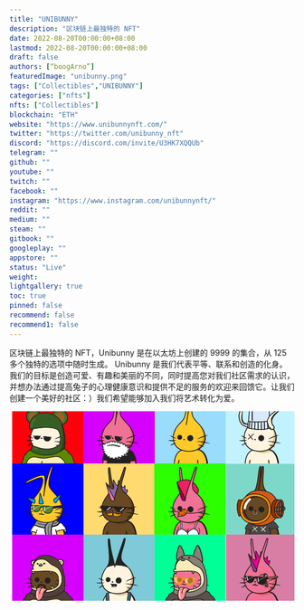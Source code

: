 ```yaml
---
title: "UNIBUNNY"
description: "区块链上最独特的 NFT"
date: 2022-08-20T00:00:00+08:00
lastmod: 2022-08-20T00:00:00+08:00
draft: false
authors: [“boogArno”]
featuredImage: "unibunny.png"
tags: ["Collectibles","UNIBUNNY"]
categories: ["nfts"]
nfts: ["Collectibles"]
blockchain: "ETH"
website: "https://www.unibunnynft.com/"
twitter: "https://twitter.com/unibunny_nft"
discord: "https://discord.com/invite/U3HK7XQQUb"
telegram: ""
github: ""
youtube: ""
twitch: ""
facebook: ""
instagram: "https://www.instagram.com/unibunnynft/"
reddit: ""
medium: ""
steam: ""
gitbook: ""
googleplay: ""
appstore: ""
status: "Live"
weight: 
lightgallery: true
toc: true
pinned: false
recommend: false
recommend1: false
---
```

<p>区块链上最独特的 NFT，Unibunny 是在以太坊上创建的 9999 的集合，从 125 多个独特的选项中随时生成。 Unibunny 是我们代表平等、联系和创造的化身。我们的目标是创造可爱、有趣和美丽的不同，同时提高您对我们社区需求的认识，并想办法通过提高兔子的心理健康意识和提供不足的服务的欢迎来回馈它。让我们创建一个美好的社区：）我们希望能够加入我们将艺术转化为爱。</p>

![unibunny-dapp-collectibles-ethereum-image1_6708d6e910f29cc882c22df892367ba5](unibunny-dapp-collectibles-ethereum-image1_6708d6e910f29cc882c22df892367ba5.png)
